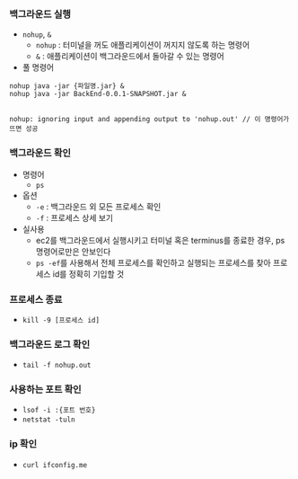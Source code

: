 ### 백그라운드 실행
- `nohup`, `&`
  - `nohup` : 터미널을 꺼도 애플리케이션이 꺼지지 않도록 하는 명령어
  - `&` : 애플리케이션이 백그라운드에서 돌아갈 수 있는 명령어
- 풀 명령어
```
nohup java -jar {파일명.jar} &
nohup java -jar BackEnd-0.0.1-SNAPSHOT.jar &


nohup: ignoring input and appending output to 'nohup.out' // 이 명령어가 뜨면 성공
```

### 백그라운드 확인
- 명령어
  - `ps`
- 옵션
  - `-e` : 백그라운드 외 모든 프로세스 확인
  - `-f` : 프로세스 상세 보기
- 실사용
  - ec2를 백그라운드에서 실행시키고 터미널 혹은 terminus를 종료한 경우, ps 명령어로만은 안보인다
  - `ps -ef`를 사용해서 전체 프로세스를 확인하고 실행되는 프로세스를 찾아 프로세스 id를 정확히 기입할 것

### 프로세스 종료
- `kill -9 [프로세스 id]`
  
### 백그라운드 로그 확인
- `tail -f nohup.out`

### 사용하는 포트 확인
- `lsof -i :{포트 번호}`
- `netstat -tuln`

### ip 확인
- `curl ifconfig.me`